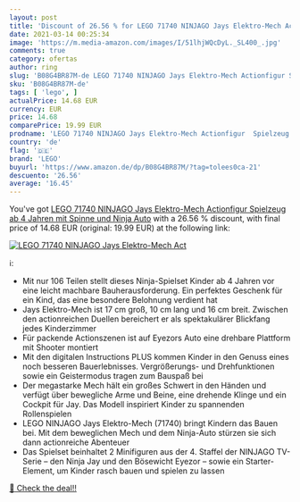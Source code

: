```yaml
---
layout: post
title: 'Discount of 26.56 % for LEGO 71740 NINJAGO Jays Elektro-Mech Act'
date: 2021-03-14 00:25:34
image: 'https://m.media-amazon.com/images/I/51lhjWQcDyL._SL400_.jpg'
comments: true
category: ofertas
author: ring
slug: 'B08G4BR87M-de LEGO 71740 NINJAGO Jays Elektro-Mech Actionfigur Spielzeug...'
sku: 'B08G4BR87M-de'
tags: [ 'lego', ]
actualPrice: 14.68 EUR
currency: EUR
price: 14.68
comparePrice: 19.99 EUR
prodname: 'LEGO 71740 NINJAGO Jays Elektro-Mech Actionfigur  Spielzeug ab 4 Jahren  mit Spinne und Ninja Auto'
country: 'de'
flag: '🇩🇪'
brand: 'LEGO'
buyurl: 'https://www.amazon.de/dp/B08G4BR87M/?tag=tolees0ca-21'
descuento: '26.56'
average: '16.45'
---
```


You've got [LEGO 71740 NINJAGO Jays Elektro-Mech Actionfigur  Spielzeug ab 4 Jahren  mit Spinne und Ninja Auto](https://www.amazon.de/dp/B08G4BR87M/?tag=tolees0ca-21) with a  26.56 % discount, with final price of 14.68 EUR (original: 19.99 EUR) at the following link:

[![LEGO 71740 NINJAGO Jays Elektro-Mech Act](https://m.media-amazon.com/images/I/51lhjWQcDyL._SL400_.jpg)](https://www.amazon.de/dp/B08G4BR87M/?tag=tolees0ca-21)

ℹ️:

- Mit nur 106 Teilen stellt dieses Ninja-Spielset Kinder ab 4 Jahren vor eine leicht machbare Bauherausforderung. Ein perfektes Geschenk für ein Kind, das eine besondere Belohnung verdient hat
- Jays Elektro-Mech ist 17 cm groß, 10 cm lang und 16 cm breit. Zwischen den actionreichen Duellen bereichert er als spektakulärer Blickfang jedes Kinderzimmer
- Für packende Actionszenen ist auf Eyezors Auto eine drehbare Plattform mit Shooter montiert
- Mit den digitalen Instructions PLUS kommen Kinder in den Genuss eines noch besseren Bauerlebnisses. Vergrößerungs- und Drehfunktionen sowie ein Geistermodus tragen zum Bauspaß bei
- Der megastarke Mech hält ein großes Schwert in den Händen und verfügt über bewegliche Arme und Beine, eine drehende Klinge und ein Cockpit für Jay. Das Modell inspiriert Kinder zu spannenden Rollenspielen
- LEGO NINJAGO Jays Elektro-Mech (71740) bringt Kindern das Bauen bei. Mit dem beweglichen Mech und dem Ninja-Auto stürzen sie sich dann actionreiche Abenteuer
- Das Spielset beinhaltet 2 Minifiguren aus der 4. Staffel der NINJAGO TV-Serie – den Ninja Jay und den Bösewicht Eyezor – sowie ein Starter-Element, um Kinder rasch bauen und spielen zu lassen

[🛒 Check the deal!!](https://www.amazon.de/dp/B08G4BR87M/?tag=tolees0ca-21)
